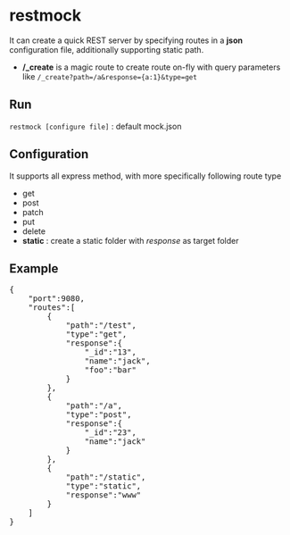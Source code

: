 restmock
======

It can create a quick REST server by specifying routes in a <b>json</b> configuration file, additionally supporting static path.

* <b>/_create</b> is a magic route to create route on-fly with query parameters like <code>/_create?path=/a&response={a:1}&type=get</code>  

Run
---
<code>restmock [configure file]</code> : default mock.json


Configuration
-------------
It supports all express method, with more specifically following route type
* get
* post
* patch
* put
* delete
* <b>static</b> : create a static folder with <i>response</i> as target folder

Example
------
<pre>
{
    "port":9080,
    "routes":[
        {
            "path":"/test",
            "type":"get",
            "response":{
                "_id":"13",
                "name":"jack",
                "foo":"bar"
            }
        },
        {
            "path":"/a",
            "type":"post",
            "response":{
                "_id":"23",
                "name":"jack"
            }
        },
        {
            "path":"/static",
            "type":"static",
            "response":"www"
        }
    ]
}
</pre>
